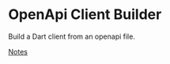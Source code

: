 # OpenApi Client Builder 

Build a Dart client from an openapi file.

[Notes](https://docs.google.com/document/d/1SS3vrYuHxXYpVv28PFZ4e34QWS0nYU518oGZZ91u7pI/edit?usp=sharing)
